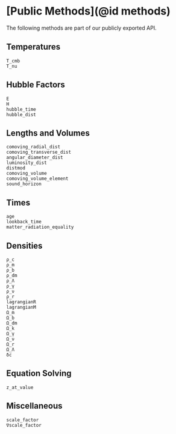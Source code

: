 # [Public Methods](@id methods)
The following methods are part of our publicly exported API.

## Temperatures

```@docs
T_cmb
T_nu
```

## Hubble Factors

```@docs
E
H
hubble_time
hubble_dist
```

## Lengths and Volumes

```@docs
comoving_radial_dist
comoving_transverse_dist
angular_diameter_dist
luminosity_dist
distmod
comoving_volume
comoving_volume_element
sound_horizon
```

## Times

```@docs
age
lookback_time
matter_radiation_equality
```

## Densities

```@docs
ρ_c
ρ_m
ρ_b
ρ_dm
ρ_Λ
ρ_γ
ρ_ν
ρ_r
lagrangianR
lagrangianM
Ω_m
Ω_b
Ω_dm
Ω_k
Ω_γ
Ω_ν
Ω_r
Ω_Λ
δc
```

## Equation Solving

```@docs
z_at_value
```

## Miscellaneous

```@docs
scale_factor
∇scale_factor
```